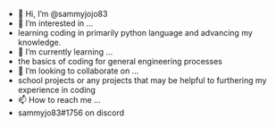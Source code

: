 - 👋 Hi, I’m @sammyjojo83
- 👀 I’m interested in ...
- learning coding in primarily python language and advancing my knowledge.
- 🌱 I’m currently learning ...
- the basics of coding for general engineering processes
- 💞️ I’m looking to collaborate on ...
- school projects or any projects that may be helpful to furthering my experience in coding
- 📫 How to reach me ...
- sammyjo83#1756 on discord

<!---
sammyjojo83/sammyjojo83 is a ✨ special ✨ repository because its `README.md` (this file) appears on your GitHub profile.
You can click the Preview link to take a look at your changes.
--->

